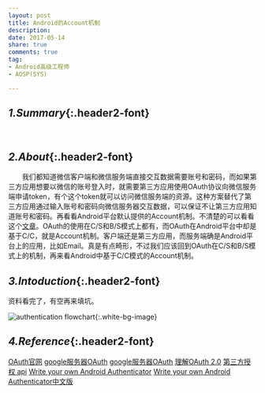 ```yaml
---
layout: post
title: Android的Account机制
description: 
date: 2017-05-14
share: true
comments: true
tag:
- Android高级工程师
- AOSP(SYS)

---
```

## *1.Summary*{:.header2-font}
&emsp;&emsp;
## *2.About*{:.header2-font}
&emsp;&emsp;我们都知道微信客户端和微信服务端直接交互数据需要账号和密码，而如果第三方应用想要以微信的账号登入时，就需要第三方应用使用OAuth协议向微信服务端申请token，有个这个token就可以访问微信服务端的资源。这种方案替代了第三方应用通过输入账号和密码向微信服务器交互数据，可以保证不让第三方应用知道账号和密码。再看看Android平台默认提供的Account机制。不清楚的可以看看这个[文章](http://kohoh1992.github.io/AndroidAccountsGuide)。OAuth的使用在C/S和B/S模式上都有，而OAuth在Android平台中却是基于C/C，就是Account机制。客户端还是第三方应用，而服务端确是Android平台上的应用，比如Email。真是有点畸形，不过我们应该回到OAuth在C/S和B/S模式上的机制，再来看Android中基于C/C模式的Account机制。
## *3.Intoduction*{:.header2-font}
资料看完了，有空再来填坑。


![authentication flowchart]({{site.baseurl}}/asset/2017-05-14/2017-05-14-authentication_flowchart.png){:.white-bg-image}




## *4.Reference*{:.header2-font}
[OAuth官网](https://oauth.net/2/)
[google服务器OAuth](https://developers.google.com/identity/protocols/OAuth2)
[google服务器OAuth](https://open.weixin.qq.com/cgi-bin/showdocument?action=dir_list&t=resource/res_list&verify=1&id=open1453779503&token=&lang=zh_CN)
[理解OAuth 2.0](http://www.ruanyifeng.com/blog/2014/05/oauth_2_0.html)
[第三方授权 api](https://developer.android.com/reference/android/accounts/AccountManager.html)
[Write your own Android Authenticator](http://blog.udinic.com/2013/04/24/write-your-own-android-authenticator/)
[Write your own Android Authenticator中文版](http://kohoh1992.github.io/AndroidAccountsGuide)

